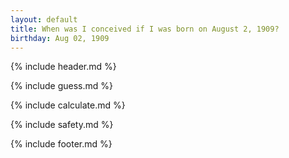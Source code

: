 ```yaml
---
layout: default
title: When was I conceived if I was born on August 2, 1909?
birthday: Aug 02, 1909
---
```


{% include header.md %}

{% include guess.md %}

{% include calculate.md %}

{% include safety.md %}

{% include footer.md %}



